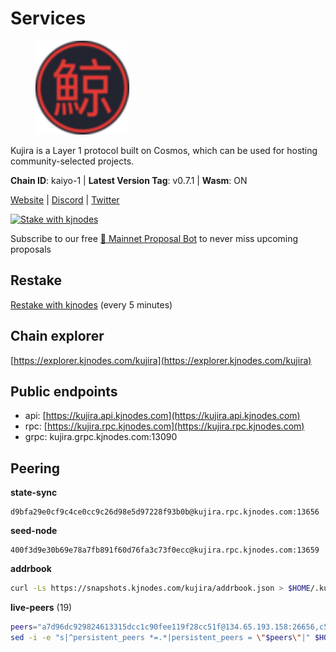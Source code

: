 # Services

<figure><img src="https://raw.githubusercontent.com/kj89/cosmos-images/main/logos/kujira.png" width="150" alt=""><figcaption></figcaption></figure>

Kujira is a Layer 1 protocol built on Cosmos, which can be used for  hosting community-selected projects.

**Chain ID**: kaiyo-1 | **Latest Version Tag**: v0.7.1 | **Wasm**: ON

[Website](https://kujira.app) | [Discord](https://discord.gg/teamkujira) | [Twitter](https://twitter.com/TeamKujira)

[![Stake with kjnodes](https://i.ibb.co/cr44Q8j/button-stake-with-kjnodes.png)](https://restake.app/kujira/kujiravaloper1tnuqj73jfn3724lqz34c27tuv80nv336sadqym)

Subscribe to our free [🤖 Mainnet Proposal Bot](https://t.me/kjnodes_proposal_bot) to never miss upcoming proposals

## Restake

[Restake with kjnodes](https://restake.app/kujira/kujiravaloper1tnuqj73jfn3724lqz34c27tuv80nv336sadqym) (every 5 minutes)
## Chain explorer
[https://explorer.kjnodes.com/kujira](https://explorer.kjnodes.com/kujira)

## Public endpoints

* api: [https://kujira.api.kjnodes.com](https://kujira.api.kjnodes.com)
* rpc: [https://kujira.rpc.kjnodes.com](https://kujira.rpc.kjnodes.com)
* grpc: kujira.grpc.kjnodes.com:13090

## Peering

**state-sync**

```text
d9bfa29e0cf9c4ce0cc9c26d98e5d97228f93b0b@kujira.rpc.kjnodes.com:13656
```

**seed-node**

```text
400f3d9e30b69e78a7fb891f60d76fa3c73f0ecc@kujira.rpc.kjnodes.com:13659
```

**addrbook**
```bash
curl -Ls https://snapshots.kjnodes.com/kujira/addrbook.json > $HOME/.kujira/config/addrbook.json
```

**live-peers** (19)
```bash
peers="a7d96dc929824613315dcc1c90fee119f28cc51f@134.65.193.158:26656,c55d35ef908b74c2ddec2f47dbdb4032d7dfbcd4@23.88.69.22:27266,da2673cf09dc2c124947827f4cf5e7c17114d504@142.132.202.98:26656,377510fb7c0ee3cacd1a46dbf13b45a4e1525fa6@51.91.153.78:32011,213dbb8301ce1c0f5662a9b723bd613f15e1dd4e@75.119.157.167:30656,ecafd5cadaf3526a588550a7bc343ce2670c988d@185.16.39.231:26656,0c2e37714b7922b160bce8579eeb444e59802efa@65.108.198.118:11856,4af5ea231c2fe1ca8174fb627e65bc09564f313b@45.143.196.110:11856,4ae125f9c9b8e2f1ac83749c2209e26056b97851@65.108.238.103:11856,b12591db8b67f7a78b2834b5c122299fdb6c8deb@65.108.201.154:2060,a7e7864f241db457f38d8e5b5b3c3de989dea2fe@66.94.126.62:26656,c62e0701155a690616fcd3a57fa2fda444840561@65.108.76.242:32095,263b9b4525e3e568e293677daa0d64d3087815f0@65.108.106.156:26676,2544287899424decd29c659445578a579a500ab2@85.10.200.231:31095,9dc8a19299064e8d5a414a1fc25dd0d12d9871c8@138.201.16.240:30095,b29969a2384159db8f8052bc118066bd067157c4@85.215.105.19:15602,d3427d444b6909529d73025fe32a73dfea7b90d1@148.251.85.115:26656,89757803f40da51678451735445ad40d5b15e059@169.155.45.187:26656,d9bfa29e0cf9c4ce0cc9c26d98e5d97228f93b0b@65.109.88.38:13656"
sed -i -e "s|^persistent_peers *=.*|persistent_peers = \"$peers\"|" $HOME/.kujira/config/config.toml
```
